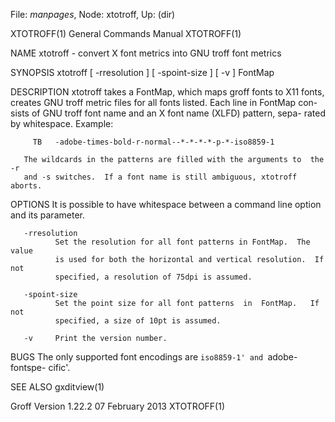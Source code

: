 File: *manpages*,  Node: xtotroff,  Up: (dir)

XTOTROFF(1)                 General Commands Manual                XTOTROFF(1)



NAME
       xtotroff - convert X font metrics into GNU troff font metrics

SYNOPSIS
       xtotroff [ -rresolution ] [ -spoint-size ] [ -v ] FontMap

DESCRIPTION
       xtotroff  takes a FontMap, which maps groff fonts to X11 fonts, creates
       GNU troff metric files for all fonts listed.  Each line in FontMap con-
       sists  of  GNU troff font name and an X font name (XLFD) pattern, sepa-
       rated by whitespace.  Example:

         TB   -adobe-times-bold-r-normal--*-*-*-*-p-*-iso8859-1

       The wildcards in the patterns are filled with the arguments to  the  -r
       and -s switches.  If a font name is still ambiguous, xtotroff aborts.

OPTIONS
       It is possible to have whitespace between a command line option and its
       parameter.

       -rresolution
              Set the resolution for all font patterns in FontMap.  The  value
              is used for both the horizontal and vertical resolution.  If not
              specified, a resolution of 75dpi is assumed.

       -spoint-size
              Set the point size for all font patterns  in  FontMap.   If  not
              specified, a size of 10pt is assumed.

       -v     Print the version number.

BUGS
       The  only  supported font encodings are `iso8859-1' and `adobe-fontspe-
       cific'.

SEE ALSO
       gxditview(1)



Groff Version 1.22.2           07 February 2013                    XTOTROFF(1)
